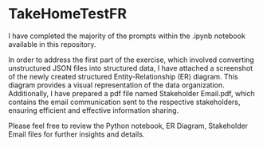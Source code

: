 # TakeHomeTestFR

I have completed the majority of the prompts within the .ipynb notebook available in this repository. 

In order to address the first part of the exercise, which involved converting unstructured JSON files into structured data, I have attached a screenshot of the newly created structured Entity-Relationship (ER) diagram. This diagram provides a visual representation of the data organization. Additionally, I have prepared a pdf file named Stakeholder Email.pdf, which contains the email communication sent to the respective stakeholders, ensuring efficient and effective information sharing.

Please feel free to review the Python notebook, ER Diagram, Stakeholder Email files for further insights and details.
